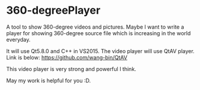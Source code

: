 # 360-degreePlayer
A tool to show 360-degree videos and pictures. Maybe I want to write a player for showing 360-degree source file which is increasing in the world everyday.

It will use Qt5.8.0 and C++ in VS2015.
The video player will use QtAV player. Link is below: 
https://github.com/wang-bin/QtAV

This video player is very strong and powerful I think.

May my work is helpful for you :D.